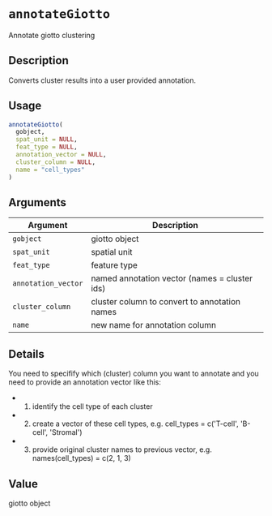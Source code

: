 # `annotateGiotto`

Annotate giotto clustering


## Description

Converts cluster results into a user provided annotation.


## Usage

```r
annotateGiotto(
  gobject,
  spat_unit = NULL,
  feat_type = NULL,
  annotation_vector = NULL,
  cluster_column = NULL,
  name = "cell_types"
)
```


## Arguments

Argument      |Description
------------- |----------------
`gobject`     |     giotto object
`spat_unit`     |     spatial unit
`feat_type`     |     feature type
`annotation_vector`     |     named annotation vector (names = cluster ids)
`cluster_column`     |     cluster column to convert to annotation names
`name`     |     new name for annotation column


## Details

You need to specifify which (cluster) column you want to annotate
 and you need to provide an annotation vector like this:
   

*  1. identify the cell type of each cluster   

*  2. create a vector of these cell types, e.g. cell_types =  c('T-cell', 'B-cell', 'Stromal')   

*  3. provide original cluster names to previous vector, e.g. names(cell_types) = c(2, 1, 3)


## Value

giotto object


